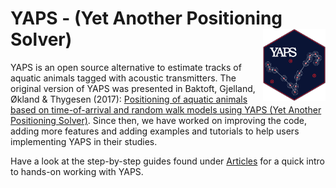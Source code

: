 
# YAPS - (Yet Another Positioning Solver) <img src="vignettes/yaps_logo.png" align="right" alt="" width="100" />

YAPS is an open source alternative to estimate tracks of aquatic animals
tagged with acoustic transmitters. The original version of YAPS was
presented in Baktoft, Gjelland, Økland & Thygesen (2017): [Positioning
of aquatic animals based on time-of-arrival and random walk models using
YAPS (Yet Another Positioning
Solver)](https://www.nature.com/articles/s41598-017-14278-z.pdf). Since
then, we have worked on improving the code, adding more features and
adding examples and tutorials to help users implementing YAPS in their
studies.

Have a look at the step-by-step guides found under
[Articles](https://baktoft.github.io/yaps/articles/) for a quick intro
to hands-on working with YAPS.
